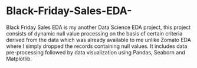 # Black-Friday-Sales-EDA-
Black Friday Sales EDA is my another Data Science EDA project, this project consists of dynamic null value processing on the basis of certain criteria derived from the data which was already available to me unlike Zomato EDA where I simply dropped the records containing null values.
It includes data pre-processing followed by data visualization using Pandas, Seaborn and Matplotlib. 
